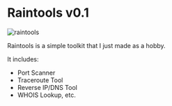 # Raintools v0.1


![raintools](https://i.imgur.com/S04nEq9.png)

Raintools is a simple toolkit that I just made as a hobby. 

It includes:
- Port Scanner 
- Traceroute Tool
- Reverse IP/DNS Tool
- WHOIS Lookup, etc.
